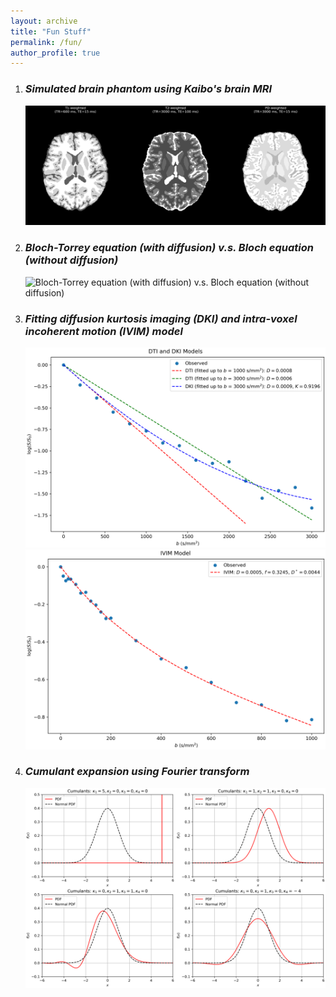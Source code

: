 ```yaml
---
layout: archive
title: "Fun Stuff"
permalink: /fun/
author_profile: true
---
```



1. ### *Simulated brain phantom using Kaibo's brain MRI*
    ![Simulated brain phantom](/images/brain_phantom.png)

2. ### *Bloch-Torrey equation (with diffusion) v.s. Bloch equation (without diffusion)*
    ![Bloch-Torrey equation (with diffusion) v.s. Bloch equation (without diffusion)](/images/bloch_torrey.gif)

3. ### *Fitting diffusion kurtosis imaging (DKI) and intra-voxel incoherent motion (IVIM) model*
    ![DKI model](/images/signal_dki.png)
    ![IVIM model](/images/signal_ivim.png)

4. ### *Cumulant expansion using Fourier transform*
    ![Cumulant expansion](/images/cumulant_expansion.png)

[//]: # (<br/><br/><br/><br/><br/><br/><br/><br/><br/>)
